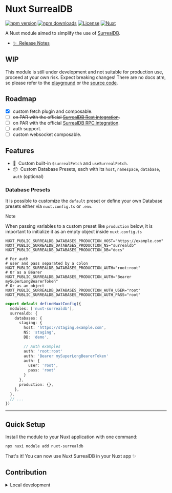 # Nuxt SurrealDB

[![npm version][npm-version-src]][npm-version-href]
[![npm downloads][npm-downloads-src]][npm-downloads-href]
[![License][license-src]][license-href]
[![Nuxt][nuxt-src]][nuxt-href]

A Nuxt module aimed to simplify the use of [SurrealDB](https://surrealdb.com).

- [✨ &nbsp;Release Notes](/CHANGELOG.md)
<!-- - [🏀 Online playground](https://stackblitz.com/github/sandros94/nuxt-surrealdb?file=playground%2Fapp.vue) -->
<!-- - [📖 &nbsp;Documentation](https://example.com) -->

## WIP

This module is still under development and not suitable for production use, proceed at your own risk. Expect breaking changes!
There are no docs atm, so please refer to the [playground](/playground/app.vue) or the [source code](/src/).

## Roadmap

- [x] custom fetch plugin and composable.
- [ ] ~~on PAR with the official [SurrealDB Rest integration](https://surrealdb.com/docs/surrealdb/integration/http).~~
- [ ] on PAR with the official [SurrealDB RPC integration](https://surrealdb.com/docs/surrealdb/integration/rpc).
- [ ] auth support.
- [ ] custom websocket composable.

## Features

<!-- Highlight some of the features your module provide here -->
- 🚀 &nbsp;Custom built-in `$surrealFetch` and `useSurrealFetch`.
- 📦 &nbsp;Custom Database Presets, each with its `host`, `namespace`, `database`, `auth` (optional)

### Database Presets

It is possible to customize the `default` preset or define your own Database presets either via `nuxt.config.ts` or `.env`.

> [!NOTE]
> When passing variables to a custom preset like `production` below, it is important to initialize it as an empty object inside `nuxt.config.ts`

```dotenv
NUXT_PUBLIC_SURREALDB_DATABASES_PRODUCTION_HOST="https://example.com"
NUXT_PUBLIC_SURREALDB_DATABASES_PRODUCTION_NS="surrealdb"
NUXT_PUBLIC_SURREALDB_DATABASES_PRODUCTION_DB="docs"

# For auth
# user and pass separated by a colon
NUXT_PUBLIC_SURREALDB_DATABASES_PRODUCTION_AUTH="root:root"
# Or as a Bearer
NUXT_PUBLIC_SURREALDB_DATABASES_PRODUCTION_AUTH="Bearer mySuperLongBearerToken"
# Or as an object
NUXT_PUBLIC_SURREALDB_DATABASES_PRODUCTION_AUTH_USER="root"
NUXT_PUBLIC_SURREALDB_DATABASES_PRODUCTION_AUTH_PASS="root"
```

```ts
export default defineNuxtConfig({
  modules: ['nuxt-surrealdb'],
  surrealdb: {
    databases: {
      staging: {
        host: 'https://staging.example.com',
        NS: 'staging',
        DB: 'demo',

        // Auth examples
        auth: 'root:root'
        auth: 'Bearer mySuperLongBearerToken'
        auth: {
          user: 'root',
          pass: 'root'
        }
      },
      production: {},
    },
  },
  // ...
})
```

---

## Quick Setup

Install the module to your Nuxt application with one command:

```bash
npx nuxi module add nuxt-surrealdb
```

That's it! You can now use Nuxt SurrealDB in your Nuxt app ✨


## Contribution

<details>
  <summary>Local development</summary>
  
  ```bash
  # Install dependencies
  npm install
  
  # Generate type stubs
  npm run dev:prepare
  
  # Develop with the playground
  npm run dev
  
  # Build the playground
  npm run dev:build
  
  # Run ESLint
  npm run lint
  
  # Run Vitest
  npm run test
  npm run test:watch
  
  # Release new version
  npm run release
  ```

</details>


<!-- Badges -->
[npm-version-src]: https://img.shields.io/npm/v/nuxt-surrealdb/latest.svg?style=flat&colorA=020420&colorB=00DC82
[npm-version-href]: https://npmjs.com/package/nuxt-surrealdb

[npm-downloads-src]: https://img.shields.io/npm/dm/nuxt-surrealdb.svg?style=flat&colorA=020420&colorB=00DC82
[npm-downloads-href]: https://npmjs.com/package/nuxt-surrealdb

[license-src]: https://img.shields.io/npm/l/nuxt-surrealdb.svg?style=flat&colorA=020420&colorB=00DC82
[license-href]: https://npmjs.com/package/nuxt-surrealdb

[nuxt-src]: https://img.shields.io/badge/Nuxt-020420?logo=nuxt.js
[nuxt-href]: https://nuxt.com
